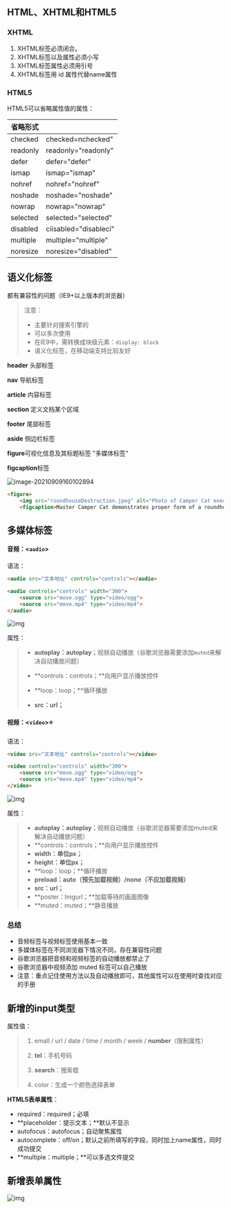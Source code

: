 ## HTML、XHTML和HTML5

### XHTML

1. XHTML标签必须闭合。
2. XHTML标签以及属性必须小写
3. XHTML标签属性必须用引号
4. XHTML标签用 id 属性代替name属性

### HTML5

HTML5可以省略属性值的属性：

| 省略形式 |                       |
| -------- | --------------------- |
| checked  | checked=nchecked"     |
| readonly | readonly="readonly"   |
| defer    | defer="defer"         |
| ismap    | ismap="ismap"         |
| nohref   | nohref="nohref"       |
| noshade  | noshade="noshade"     |
| nowrap   | nowrap="nowrap"       |
| selected | selected="selected"   |
| disabled | ciisabled="disableci" |
| multiple | multiple="multiple"   |
| noresize | noresize="disabled"   |





## 语义化标签

都有兼容性的问题（IE9+以上版本的浏览器）

> 注意：
>
> * 主要针对搜索引擎的
> * 可以多次使用
> * 在IE9中，需转换成块级元素：`display: block`
> * 语义化标签，在移动端支持比较友好

**header** 头部标签

**nav** 导航标签

**article** 内容标签

**section** 定义文档某个区域

**footer** 尾部标签

**aside** 侧边栏标签

**figure**可视化信息及其标题标签 "多媒体标签"

**figcaption**标签

![image-20210909160102894](https://i.loli.net/2021/09/09/bkdywmUcHLZG6BV.png)

```html
<figure>  
    <img src="roundhouseDestruction.jpeg" alt="Photo of Camper Cat executing a roundhouse kick">  <br>  
    <figcaption>Master Camper Cat demonstrates proper form of a roundhouse kick.</figcaption></figure>
```



## 多媒体标签

#### 音频：<`audio`>

语法：

```html
<audio src="文本地址" controls="controls"></audio>
```

```html
<audio controls="controls" width="300">
	<source src="move.ogg" type="video/ogg">
	<source src="move.mp4" type="video/mp4">
</audio>
```

![img](https://i.loli.net/2021/09/09/ynTcJpkl84zQdRF.png)

属性：

> - **autoplay：autoplay**；视频自动播放（谷歌浏览器需要添加`muted`来解决自动播放问题）
> - **controls：controls；**向用户显示播放控件
> - **loop：loop；**循环播放
>
> - **src：url；**



#### 视频：<`video`>⭐

语法：

```html
<video src="文本地址" controls="controls"></video>
```

```html
<video controls="controls" width="300">
	<source src="move.ogg" type="video/ogg">
	<source src="move.mp4" type="video/mp4">
</video>
```

![img](https://i.loli.net/2021/09/09/FPdims5BwcOW7Dt.png)

属性：

> - **autoplay：autoplay**；视频自动播放（谷歌浏览器需要添加muted来解决自动播放问题）
> - **controls：controls；**向用户显示播放控件
> - **width：单位px；**
> - **height：单位px；**
> - **loop：loop；**循环播放
> - **preload：auto（预先加载视频）/none（不应加载视频）**
> - **src：url；**
> - **poster：Imgurl；**加载等待的画面图像
> - **muted：muted；**静音播放



### 总结

- 音频标签与视频标签使用基本一致
- 多媒体标签在不同浏览器下情况不同，存在兼容性问题
- 谷歌浏览器把音频和视频标签的自动播放都禁止了
- 谷歌浏览器中视频添加 muted 标签可以自己播放
- 注意：重点记住使用方法以及自动播放即可，其他属性可以在使用时查找对应的手册





## 新增的input类型

属性值：

> 1. emall / url / date / time / month / week / **number**（限制属性）
>
> 2. **tel**：手机号码
> 3. **search**：搜索框
> 4. color：生成一个颜色选择表单

**HTML5表单属性**：

- required：required；必填
- **placeholder：提示文本；**默认不显示
- autofocus：autofocus；自动聚焦属性
- autocomplete：off/on；默认之前所填写的字段，同时加上name属性，同时成功提交
- **multiple：multiple；**可以多选文件提交



## 新增表单属性

![img](https://i.loli.net/2021/09/09/8AQ439SCV5yqxZR.png)

